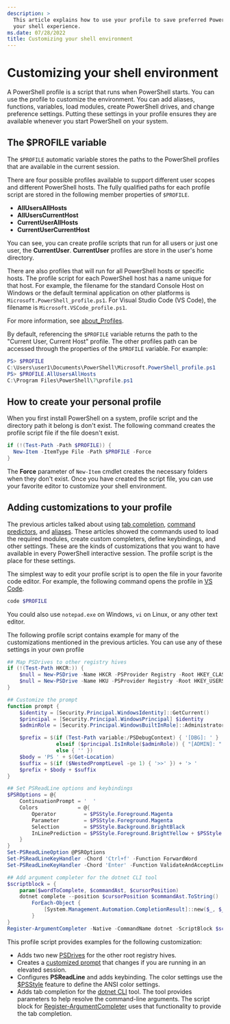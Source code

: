 ```yaml
---
description: >
  This article explains how to use your profile to save preferred PowerShell settings and optimize
  your shell experience.
ms.date: 07/28/2022
title: Customizing your shell environment
---
```

# Customizing your shell environment

A PowerShell profile is a script that runs when PowerShell starts. You can use the profile to
customize the environment. You can add aliases, functions, variables, load modules, create
PowerShell drives, and change preference settings. Putting these settings in your profile ensures
they are available whenever you start PowerShell on your system.

## The $PROFILE variable

The `$PROFILE` automatic variable stores the paths to the PowerShell profiles that are available in
the current session.

There are four possible profiles available to support different user scopes and different PowerShell
hosts. The fully qualified paths for each profile script are stored in the following member
properties of `$PROFILE`.

- **AllUsersAllHosts**
- **AllUsersCurrentHost**
- **CurrentUserAllHosts**
- **CurrentUserCurrentHost**

You can see, you can create profile scripts that run for all users or just one user, the
**CurrentUser**. **CurrentUser** profiles are store in the user's home directory.

There are also profiles that will run for all PowerShell hosts or specific hosts. The profile script
for each PowerShell host has a name unique for that host. For example, the filename for the standard
Console Host on Windows or the default terminal application on other platforms is
`Microsoft.PowerShell_profile.ps1`. For Visual Studio Code (VS Code), the filename is
`Microsoft.VSCode_profile.ps1`.

For more information, see [about_Profiles][1].

By default, referencing the `$PROFILE` variable returns the path to the "Current User, Current Host"
profile. The other profiles path can be accessed through the properties of the `$PROFILE` variable.
For example:

```powershell
PS> $PROFILE
C:\Users\user1\Documents\PowerShell\Microsoft.PowerShell_profile.ps1
PS> $PROFILE.AllUsersAllHosts
C:\Program Files\PowerShell\7\profile.ps1
```

## How to create your personal profile

When you first install PowerShell on a system, profile script and the directory path it belong is
don't exist. The following command creates the profile script file if the file doesn't exist.

```powershell
if (!(Test-Path -Path $PROFILE)) {
  New-Item -ItemType File -Path $PROFILE -Force
}
```

The **Force** parameter of `New-Item` cmdlet creates the necessary folders when they don't exist.
Once you have created the script file, you can use your favorite editor to customize your shell
environment.

## Adding customizations to your profile

The previous articles talked about using [tab completion][2], [command predictors][3], and
[aliases][4]. These articles showed the commands used to load the required modules, create custom
completers, define keybindings, and other settings. These are the kinds of customizations that you
want to have available in every PowerShell interactive session. The profile script is the place for
these settings.

The simplest way to edit your profile script is to open the file in your favorite code editor. For
example, the following command opens the profile in [VS Code][5].

```powershell
code $PROFILE
```

You could also use `notepad.exe` on Windows, `vi` on Linux, or any other text editor.

The following profile script contains example for many of the customizations mentioned in the
previous articles. You can use any of these settings in your own profile

```powershell
## Map PSDrives to other registry hives
if (!(Test-Path HKCR:)) {
    $null = New-PSDrive -Name HKCR -PSProvider Registry -Root HKEY_CLASSES_ROOT
    $null = New-PSDrive -Name HKU -PSProvider Registry -Root HKEY_USERS
}

## Customize the prompt
function prompt {
    $identity = [Security.Principal.WindowsIdentity]::GetCurrent()
    $principal = [Security.Principal.WindowsPrincipal] $identity
    $adminRole = [Security.Principal.WindowsBuiltInRole]::Administrator

    $prefix = $(if (Test-Path variable:/PSDebugContext) { '[DBG]: ' }
                elseif ($principal.IsInRole($adminRole)) { "[ADMIN]: " }
                else { '' })
    $body = 'PS ' + $(Get-Location)
    $suffix = $(if ($NestedPromptLevel -ge 1) { '>>' }) + '> '
    $prefix + $body + $suffix
}

## Set PSReadLine options and keybindings
$PSROptions = @{
    ContinuationPrompt = '  '
    Colors             = @{
        Operator         = $PSStyle.Foreground.Magenta
        Parameter        = $PSStyle.Foreground.Magenta
        Selection        = $PSStyle.Background.BrightBlack
        InLinePrediction = $PSStyle.Foreground.BrightYellow + $PSStyle.Background.BrightBlack
    }
}
Set-PSReadLineOption @PSROptions
Set-PSReadLineKeyHandler -Chord 'Ctrl+f' -Function ForwardWord
Set-PSReadLineKeyHandler -Chord 'Enter' -Function ValidateAndAcceptLine

## Add argument completer for the dotnet CLI tool
$scriptblock = {
    param($wordToComplete, $commandAst, $cursorPosition)
    dotnet complete --position $cursorPosition $commandAst.ToString() |
        ForEach-Object {
            [System.Management.Automation.CompletionResult]::new($_, $_, 'ParameterValue', $_)
        }
}
Register-ArgumentCompleter -Native -CommandName dotnet -ScriptBlock $scriptblock
```

This profile script provides examples for the following customization:

- Adds two new [PSDrives][6] for the other root registry hives.
- Creates a [customized prompt][7] that changes if you are running in an elevated session.
- Configures **PSReadLine** and adds keybinding. The color settings use the [$PSStyle][8] feature to
  define the ANSI color settings.
- Adds tab completion for the [dotnet CLI][9] tool. The tool provides parameters to help resolve the
  command-line arguments. The script block for [Register-ArgumentCompleter][10] uses that
  functionality to provide the tab completion.

<!-- link references -->

[1]: /powershell/module/microsoft.powershell.core/about/about_profiles
[2]: tab-completion.md
[3]: using-predictors.md
[4]: using-aliases.md
[5]: https://code.visualstudio.com/
[6]: /powershell/module/microsoft.powershell.core/about/about_filesystem_provider
[7]: /powershell/module/microsoft.powershell.core/about/about_prompts
[8]: /powershell/module/microsoft.powershell.core/about/about_ansi_terminals
[9]: /dotnet/core/tools/
[10]: /powershell/module/microsoft.powershell.core/register-argumentcompleter
